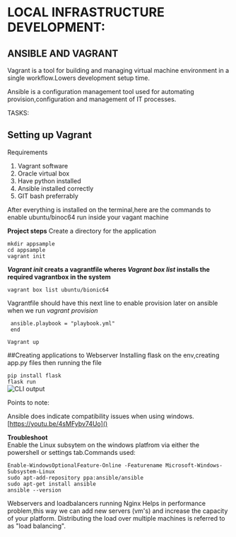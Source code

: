 

# LOCAL INFRASTRUCTURE DEVELOPMENT:
## ANSIBLE AND VAGRANT 

Vagrant is a tool for building and managing virtual machine environment in a single workflow.Lowers development setup time.

Ansible is a configuration management tool used for automating provision,configuration and management of IT processes.

TASKS:


## Setting up Vagrant
Requirements
1. Vagrant software
2. Oracle virtual box
3. Have python installed 
4. Ansible installed correctly
5. GIT bash preferrably

After everything is installed on the terminal,here are the commands to enable ubuntu/binoc64 run inside your vagant machine

**Project steps**
Create a directory for the application
```
mkdir appsample
cd appsample
vagrant init
```
**_Vagrant init_ creats a vagrantfile wheres _Vagrant box list_ installs the required vagrantbox in the system**

```
vagrant box list ubuntu/bionic64 
```
Vagrantfile should have this next line to enable provision later on ansible when we run _vagrant provision_
```config.vm.provision "ansible" do |ansible|
 ansible.playbook = "playbook.yml"
 end
 ```
 ```Vagrant up```
 
##Creating applications to Webserver
Installing flask on the env,creating app.py files then running the file 

```pip install flask``` \
```flask run```\
![CLI output](flaskoutput.png)





Points to note:

Ansible does indicate compatibility issues when using windows.[https://youtu.be/4sMFybv74Uo]()

**Troubleshoot** \
Enable the Linux subsytem on the windows platfrom via either the powershell or settings tab.Commands used:

```
Enable-WindowsOptionalFeature-Online -Featurename Microsoft-Windows-Subsystem-Linux 
sudo apt-add-repository ppa:ansible/ansible
sudo apt-get install ansible
ansible --version
```

Webservers and loadbalancers running Nginx
Helps in performance problem,this way we can add new servers (vm's) and increase the capacity of your platform. 
Distributing the load over multiple machines is referred to as "load balancing".
   
   

